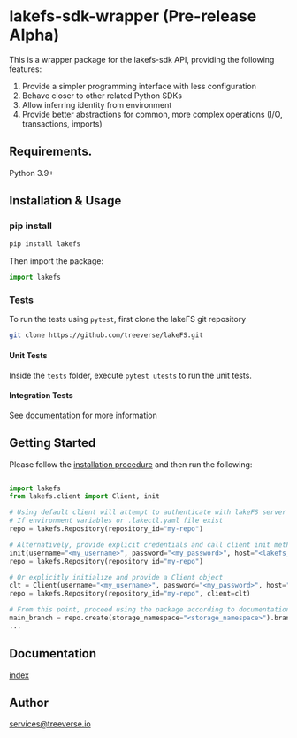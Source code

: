# lakefs-sdk-wrapper (Pre-release Alpha)

This is a wrapper package for the lakefs-sdk API, providing the following features:
1. Provide a simpler programming interface with less configuration 
2. Behave closer to other related Python SDKs
3. Allow inferring identity from environment 
4. Provide better abstractions for common, more complex operations (I/O, transactions, imports)

## Requirements.

Python 3.9+

## Installation & Usage
### pip install

```sh
pip install lakefs
```

Then import the package:
```python
import lakefs
```

### Tests

To run the tests using `pytest`, first clone the lakeFS git repository

```sh
git clone https://github.com/treeverse/lakeFS.git
```

#### Unit Tests

Inside the `tests` folder, execute `pytest utests` to run the unit tests.

#### Integration Tests

See [documentation](https://github.com/treeverse/lakeFS/blob/master/clients/python-wrapper/tests/integration/README.md) for more information

## Getting Started

Please follow the [installation procedure](#installation--usage) and then run the following:

```python

import lakefs
from lakefs.client import Client, init

# Using default client will attempt to authenticate with lakeFS server using configured credentials
# If environment variables or .lakectl.yaml file exist 
repo = lakefs.Repository(repository_id="my-repo")

# Alternatively, provide explicit credentials and call client init method, which will initialize the default client
init(username="<my_username>", password="<my_password>", host="<lakefs_host>")
repo = lakefs.Repository(repository_id="my-repo")

# Or explicitly initialize and provide a Client object 
clt = Client(username="<my_username>", password="<my_password>", host="<lakefs_host>")
repo = lakefs.Repository(repository_id="my-repo", client=clt)

# From this point, proceed using the package according to documentation
main_branch = repo.create(storage_namespace="<storage_namespace>").branch(branch_id="main")
...
```

## Documentation

[//]: # (Add link to documentation site)
[index](https://pypi.org/project/lakefs/) 

## Author

services@treeverse.io


